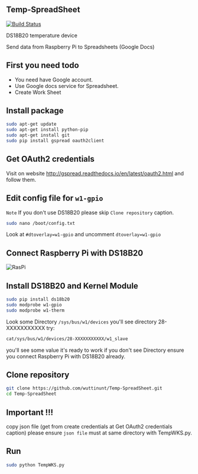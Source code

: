 ## Temp-SpreadSheet

[![Build Status](https://drone.io/github.com/wuttinunt/Temp-SpreadSheet/status.png)](https://drone.io/github.com/wuttinunt/Temp-SpreadSheet/latest)

DS18B20 temperature device

Send data from Raspberry Pi to Spreadsheets (Google Docs)

## First you need todo
* You need have Google account.
* Use Google docs service for Spreadsheet.
* Create Work Sheet

## Install package
```bash
sudo apt-get update
sudo apt-get install python-pip
sudo apt-get install git
sudo pip install gspread oauth2client
```

## Get OAuth2 credentials
Visit on website http://gspread.readthedocs.io/en/latest/oauth2.html and follow them.

## Edit config file for ```w1-gpio```
```Note``` If you don't use DS18B20 please skip ```Clone repository``` caption.
```bash
sudo nano /boot/config.txt
```
Look at ```#dtoverlay=w1-gpio``` and uncomment ```dtoverlay=w1-gpio```

## Connect Raspberry Pi with DS18B20

![RasPi](https://github.com/wuttinunt/temperature-thingspeak/raw/master/image.png??raw=true "RasPi")

## Install DS18B20 and Kernel Module
```bash
sudo pip install ds18b20
sudo modprobe w1-gpio
sudo modprobe w1-therm
```
Look some Directory ``` /sys/bus/w1/devices ``` you'll see directory 28-XXXXXXXXXXX
try:
```bash
cat/sys/bus/w1/devices/28-XXXXXXXXXXX/w1_slave
```
you'll see some value it's ready to work
if you don't see Directory ensure you connect Raspberry Pi with DS18B20 already.

## Clone repository
```bash
git clone https://github.com/wuttinunt/Temp-SpreadSheet.git
cd Temp-SpreadSheet
```

## Important !!!
copy json file (get from create credentials at Get OAuth2 credentials caption)
please ensure ```json file``` must at same directory with TempWKS.py.

## Run
```bash
sudo python TempWKS.py
```
